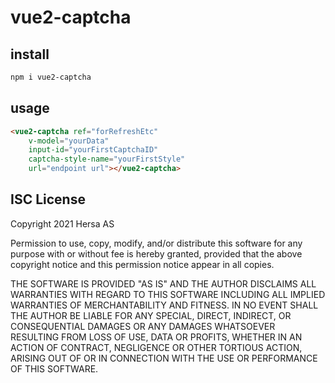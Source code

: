 # vue2-captcha 

## install
```bash
npm i vue2-captcha

```

## usage
```html
<vue2-captcha ref="forRefreshEtc" 
    v-model="yourData" 
    input-id="yourFirstCaptchaID" 
    captcha-style-name="yourFirstStyle" 
    url="endpoint url"></vue2-captcha>

```

## ISC License

Copyright 2021 Hersa AS

Permission to use, copy, modify, and/or distribute this software for any purpose with or without fee is hereby granted, provided that the above copyright notice and this permission notice appear in all copies.

THE SOFTWARE IS PROVIDED "AS IS" AND THE AUTHOR DISCLAIMS ALL WARRANTIES WITH REGARD TO THIS SOFTWARE INCLUDING ALL IMPLIED WARRANTIES OF MERCHANTABILITY AND FITNESS. IN NO EVENT SHALL THE AUTHOR BE LIABLE FOR ANY SPECIAL, DIRECT, INDIRECT, OR CONSEQUENTIAL DAMAGES OR ANY DAMAGES WHATSOEVER RESULTING FROM LOSS OF USE, DATA OR PROFITS, WHETHER IN AN ACTION OF CONTRACT, NEGLIGENCE OR OTHER TORTIOUS ACTION, ARISING OUT OF OR IN CONNECTION WITH THE USE OR PERFORMANCE OF THIS SOFTWARE.